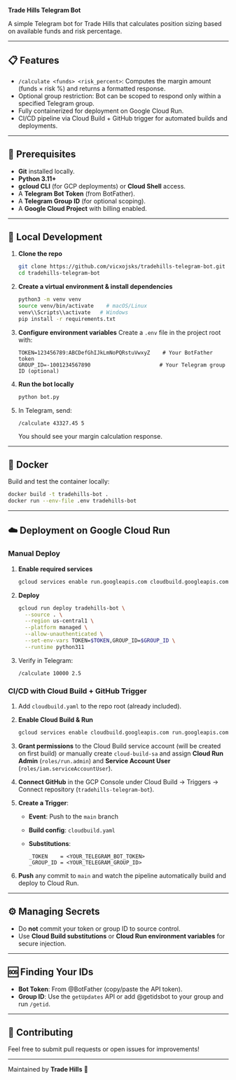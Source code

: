 **Trade Hills Telegram Bot**

A simple Telegram bot for Trade Hills that calculates position sizing based on available funds and risk percentage.

---

## 📋 Features

* `/calculate <funds> <risk_percent>`: Computes the margin amount (funds × risk %) and returns a formatted response.
* Optional group restriction: Bot can be scoped to respond only within a specified Telegram group.
* Fully containerized for deployment on Google Cloud Run.
* CI/CD pipeline via Cloud Build + GitHub trigger for automated builds and deployments.

---

## 🔧 Prerequisites

* **Git** installed locally.
* **Python 3.11+**
* **gcloud CLI** (for GCP deployments) or **Cloud Shell** access.
* A **Telegram Bot Token** (from BotFather).
* A **Telegram Group ID** (for optional scoping).
* A **Google Cloud Project** with billing enabled.

---

## 🚀 Local Development

1. **Clone the repo**

   ```bash
   git clone https://github.com/vicxojsks/tradehills-telegram-bot.git
   cd tradehills-telegram-bot
   ```

2. **Create a virtual environment & install dependencies**

   ```bash
   python3 -m venv venv
   source venv/bin/activate    # macOS/Linux
   venv\\Scripts\\activate   # Windows
   pip install -r requirements.txt
   ```

3. **Configure environment variables**
   Create a `.env` file in the project root with:

   ```env
   TOKEN=123456789:ABCDefGhIJkLmNoPQRstuVwxyZ    # Your BotFather token
   GROUP_ID=-1001234567890                      # Your Telegram group ID (optional)
   ```

4. **Run the bot locally**

   ```bash
   python bot.py
   ```

5. In Telegram, send:

   ```
   /calculate 43327.45 5
   ```

   You should see your margin calculation response.

---

## 🐳 Docker

Build and test the container locally:

```bash
docker build -t tradehills-bot .
docker run --env-file .env tradehills-bot
```

---

## ☁️ Deployment on Google Cloud Run

### Manual Deploy

1. **Enable required services**

   ```bash
   gcloud services enable run.googleapis.com cloudbuild.googleapis.com
   ```

2. **Deploy**

   ```bash
   gcloud run deploy tradehills-bot \
     --source . \
     --region us-central1 \
     --platform managed \
     --allow-unauthenticated \
     --set-env-vars TOKEN=$TOKEN,GROUP_ID=$GROUP_ID \
     --runtime python311
   ```

3. Verify in Telegram:

   ```
   /calculate 10000 2.5
   ```

### CI/CD with Cloud Build + GitHub Trigger

1. Add `cloudbuild.yaml` to the repo root (already included).

2. **Enable Cloud Build & Run**

   ```bash
   gcloud services enable cloudbuild.googleapis.com run.googleapis.com
   ```

3. **Grant permissions** to the Cloud Build service account (will be created on first build) or manually create `cloud-build-sa` and assign **Cloud Run Admin** (`roles/run.admin`) and **Service Account User** (`roles/iam.serviceAccountUser`).

4. **Connect GitHub** in the GCP Console under Cloud Build → Triggers → Connect repository (`tradehills-telegram-bot`).

5. **Create a Trigger**:

   * **Event**: Push to the `main` branch
   * **Build config**: `cloudbuild.yaml`
   * **Substitutions**:

     ```text
     _TOKEN    = <YOUR_TELEGRAM_BOT_TOKEN>
     _GROUP_ID = <YOUR_TELEGRAM_GROUP_ID>
     ```

6. **Push** any commit to `main` and watch the pipeline automatically build and deploy to Cloud Run.

---

## ⚙️ Managing Secrets

* Do **not** commit your token or group ID to source control.
* Use **Cloud Build substitutions** or **Cloud Run environment variables** for secure injection.

---

## 🆘 Finding Your IDs

* **Bot Token**: From @BotFather (copy/paste the API token).
* **Group ID**: Use the `getUpdates` API or add @getidsbot to your group and run `/getid`.

---

## 🤝 Contributing

Feel free to submit pull requests or open issues for improvements!

---

Maintained by **Trade Hills** 🧠
